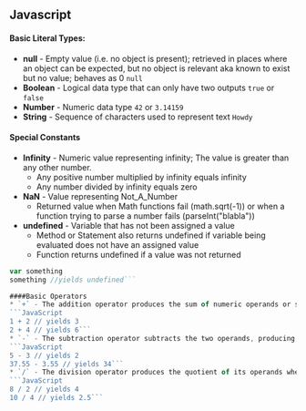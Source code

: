 ## Javascript

#### Basic Literal Types:
* **null** - Empty value (i.e. no object is present); retrieved in places where an object can be expected, but no object is relevant aka known to exist but no value; behaves as 0
  `null`
* **Boolean** - Logical data type that can only have two outputs
  `true` or `false`
* **Number** - Numeric data type
  `42` or `3.14159` 
* **String** - Sequence of characters used to represent text
  `Howdy`

#### Special Constants
* **Infinity** - Numeric value representing infinity; The value is greater than any other number.
  * Any positive number multiplied by infinity equals infinity
  * Any number divided by infinity equals zero
* **NaN** - Value representing Not_A_Number 
  * Returned value when Math functions fail (math.sqrt(-1)) or when a function trying to parse a number fails (parseInt("blabla"))
* **undefined** - Variable that has not been assigned a value
  * Method or Statement also returns undefined if variable being evaluated does not have an assigned value
  * Function returns undefined if a value was not returned
```JavaScript
var something
something //yields undefined```

####Basic Operators
* `+` - The addition operator produces the sum of numeric operands or string concatenation
```JavaScript
1 + 2 // yields 3
2 + 4 // yields 6```
* `-` - The subtraction operator subtracts the two operands, producing their difference
```JavaScript
5 - 3 // yields 2
37.55 - 3.55 // yields 34```
* `/` - The division operator produces the quotient of its operands where the left operand is the dividend and the right operand is the divisor
```JavaScript
8 / 2 // yields 4
10 / 4 // yields 2.5```
